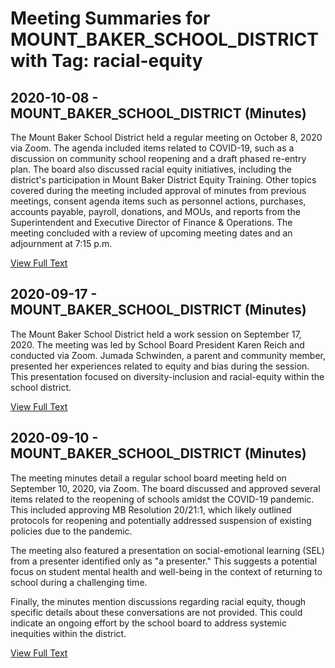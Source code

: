 # Meeting Summaries for MOUNT_BAKER_SCHOOL_DISTRICT with Tag: racial-equity

## 2020-10-08 - MOUNT_BAKER_SCHOOL_DISTRICT (Minutes)

The Mount Baker School District held a regular meeting on October 8, 2020 via Zoom.  The agenda included items related to COVID-19, such as a discussion on community school reopening and a draft phased re-entry plan.  The board also discussed racial equity initiatives, including the district's participation in Mount Baker District Equity Training. Other topics covered during the meeting included approval of minutes from previous meetings, consent agenda items such as personnel actions, purchases, accounts payable, payroll, donations, and MOUs, and reports from the Superintendent and Executive Director of Finance & Operations.  The meeting concluded with a review of upcoming meeting dates and an adjournment at 7:15 p.m.

[View Full Text](https://raw.githubusercontent.com/VoronoiPerspectives/WashingtonStateSchoolBoardExplorer/refs/heads/main/data/countries/usa/states/wa/counties/whatcom/school_boards/mount_baker_school_district/2020/2020-10-08-minutes.txt)

## 2020-09-17 - MOUNT_BAKER_SCHOOL_DISTRICT (Minutes)

The Mount Baker School District held a work session on September 17, 2020.  The meeting was led by School Board President Karen Reich and conducted via Zoom. Jumada Schwinden, a parent and community member, presented her experiences related to equity and bias during the session. This presentation focused on diversity-inclusion and racial-equity within the school district.

[View Full Text](https://raw.githubusercontent.com/VoronoiPerspectives/WashingtonStateSchoolBoardExplorer/refs/heads/main/data/countries/usa/states/wa/counties/whatcom/school_boards/mount_baker_school_district/2020/2020-09-17-minutes.txt)

## 2020-09-10 - MOUNT_BAKER_SCHOOL_DISTRICT (Minutes)

The meeting minutes detail a regular school board meeting held on September 10, 2020, via Zoom.  The board discussed and approved several items related to the reopening of schools amidst the COVID-19 pandemic. This included approving MB Resolution 20/21:1, which likely outlined protocols for reopening and potentially addressed suspension of existing policies due to the pandemic.

The meeting also featured a presentation on social-emotional learning (SEL) from a presenter identified only as "a presenter."  This suggests a potential focus on student mental health and well-being in the context of returning to school during a challenging time. 

Finally, the minutes mention discussions regarding racial equity, though specific details about these conversations are not provided. This could indicate an ongoing effort by the school board to address systemic inequities within the district.

[View Full Text](https://raw.githubusercontent.com/VoronoiPerspectives/WashingtonStateSchoolBoardExplorer/refs/heads/main/data/countries/usa/states/wa/counties/whatcom/school_boards/mount_baker_school_district/2020/2020-09-10-minutes.txt)

